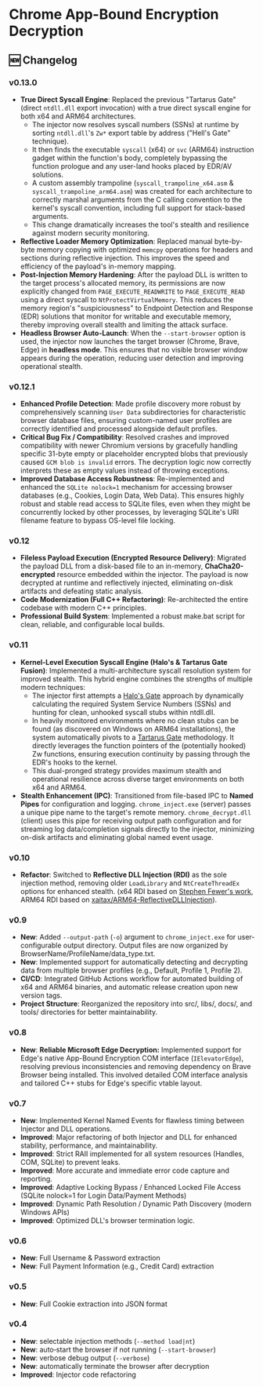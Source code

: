 # Chrome App-Bound Encryption Decryption

## 🆕 Changelog

### v0.13.0
- **True Direct Syscall Engine**: Replaced the previous "Tartarus Gate" (direct `ntdll.dll` export invocation) with a true direct syscall engine for both x64 and ARM64 architectures.
  - The injector now resolves syscall numbers (SSNs) at runtime by sorting `ntdll.dll`'s `Zw*` export table by address ("Hell's Gate" technique).
  - It then finds the executable `syscall` (x64) or `svc` (ARM64) instruction gadget within the function's body, completely bypassing the function prologue and any user-land hooks placed by EDR/AV solutions.
  - A custom assembly trampoline (`syscall_trampoline_x64.asm` & `syscall_trampoline_arm64.asm`) was created for each architecture to correctly marshal arguments from the C calling convention to the kernel's syscall convention, including full support for stack-based arguments.
  - This change dramatically increases the tool's stealth and resilience against modern security monitoring.
- **Reflective Loader Memory Optimization**: Replaced manual byte-by-byte memory copying with optimized `memcpy` operations for headers and sections during reflective injection. This improves the speed and efficiency of the payload's in-memory mapping.
- **Post-Injection Memory Hardening**: After the payload DLL is written to the target process's allocated memory, its permissions are now explicitly changed from `PAGE_EXECUTE_READWRITE` to `PAGE_EXECUTE_READ` using a direct syscall to `NtProtectVirtualMemory`. This reduces the memory region's "suspiciousness" to Endpoint Detection and Response (EDR) solutions that monitor for writable and executable memory, thereby improving overall stealth and limiting the attack surface.
- **Headless Browser Auto-Launch**: When the `--start-browser` option is used, the injector now launches the target browser (Chrome, Brave, Edge) in **headless mode**. This ensures that no visible browser window appears during the operation, reducing user detection and improving operational stealth.

### v0.12.1
- **Enhanced Profile Detection**: Made profile discovery more robust by comprehensively scanning `User Data` subdirectories for characteristic browser database files, ensuring custom-named user profiles are correctly identified and processed alongside default profiles.
- **Critical Bug Fix / Compatibility**: Resolved crashes and improved compatibility with newer Chromium versions by gracefully handling specific 31-byte empty or placeholder encrypted blobs that previously caused `GCM blob is invalid` errors. The decryption logic now correctly interprets these as empty values instead of throwing exceptions.
- **Improved Database Access Robustness**: Re-implemented and enhanced the `SQLite nolock=1` mechanism for accessing browser databases (e.g., Cookies, Login Data, Web Data). This ensures highly robust and stable read access to SQLite files, even when they might be concurrently locked by other processes, by leveraging SQLite's URI filename feature to bypass OS-level file locking.

### v0.12
- **Fileless Payload Execution (Encrypted Resource Delivery)**: Migrated the payload DLL from a disk-based file to an in-memory, **ChaCha20-encrypted** resource embedded within the injector. The payload is now decrypted at runtime and reflectively injected, eliminating on-disk artifacts and defeating static analysis.
- **Code Modernization (Full C++ Refactoring)**: Re-architected the entire codebase with modern C++ principles.
- **Professional Build System**: Implemented a robust make.bat script for clean, reliable, and configurable local builds. 

### v0.11
- **Kernel-Level Execution Syscall Engine (Halo's & Tartarus Gate Fusion)**: Implemented a multi-architecture syscall resolution system for improved stealth. This hybrid engine combines the strengths of multiple modern techniques:
  - The injector first attempts a [Halo's Gate](https://blog.sektor7.net/#!res/2021/halosgate.md) approach by dynamically calculating the required System Service Numbers (SSNs) and hunting for clean, unhooked syscall stubs within ntdll.dll.
  - In heavily monitored environments where no clean stubs can be found (as discovered on Windows on ARM64 installations), the system automatically pivots to a [Tartarus Gate](https://github.com/trickster0/TartarusGate) methodology. It directly leverages the function pointers of the (potentially hooked) Zw functions, ensuring execution continuity by passing through the EDR's hooks to the kernel.
  - This dual-pronged strategy provides maximum stealth and operational resilience across diverse target environments on both x64 and ARM64.
- **Stealth Enhancement (IPC)**: Transitioned from file-based IPC to **Named Pipes** for configuration and logging. `chrome_inject.exe` (server) passes a unique pipe name to the target's remote memory. `chrome_decrypt.dll` (client) uses this pipe for receiving output path configuration and for streaming log data/completion signals directly to the injector, minimizing on-disk artifacts and eliminating global named event usage.

### v0.10
- **Refactor**: Switched to **Reflective DLL Injection (RDI)** as the sole injection method, removing older `LoadLibrary` and `NtCreateThreadEx` options for enhanced stealth. (x64 RDI based on [Stephen Fewer's work](https://github.com/stephenfewer/ReflectiveDLLInjection), ARM64 RDI based on [xaitax/ARM64-ReflectiveDLLInjection](https://github.com/xaitax/ARM64-ReflectiveDLLInjection)).

### v0.9
- **New**: Added `--output-path` (`-o`) argument to `chrome_inject.exe` for user-configurable output directory. Output files are now organized by BrowserName/ProfileName/data_type.txt.
- **New**: Implemented support for automatically detecting and decrypting data from multiple browser profiles (e.g., Default, Profile 1, Profile 2).
- **CI/CD**: Integrated GitHub Actions workflow for automated building of x64 and ARM64 binaries, and automatic release creation upon new version tags.
- **Project Structure**: Reorganized the repository into src/, libs/, docs/, and tools/ directories for better maintainability.

### v0.8

- **New**: **Reliable Microsoft Edge Decryption:** Implemented support for Edge's native App-Bound Encryption COM interface (`IElevatorEdge`), resolving previous inconsistencies and removing dependency on Brave Browser being installed. This involved detailed COM interface analysis and tailored C++ stubs for Edge's specific vtable layout.

### v0.7

- **New**: Implemented Kernel Named Events for flawless timing between Injector and DLL operations.
- **Improved**: Major refactoring of both Injector and DLL for enhanced stability, performance, and maintainability.
- **Improved**: Strict RAII implemented for all system resources (Handles, COM, SQLite) to prevent leaks.
- **Improved**: More accurate and immediate error code capture and reporting.
- **Improved**: Adaptive Locking Bypass / Enhanced Locked File Access (SQLite nolock=1 for Login Data/Payment Methods)
- **Improved**: Dynamic Path Resolution / Dynamic Path Discovery (modern Windows APIs)
- **Improved**: Optimized DLL's browser termination logic.

### v0.6

- **New**: Full Username & Password extraction
- **New**: Full Payment Information (e.g., Credit Card) extraction

### v0.5

- **New**: Full Cookie extraction into JSON format

### v0.4

- **New**: selectable injection methods (`--method load|nt`)
- **New**: auto‑start the browser if not running (`--start-browser`)
- **New**: verbose debug output (`--verbose`)
- **New**: automatically terminate the browser after decryption
- **Improved**: Injector code refactoring